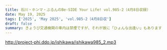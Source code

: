 ```yaml
---
title: 石川・ホンマ・ぶるんのBe-SIDE Your Life! vol.985-2（4月8日収録）
date: May 19, 2025
tags: ['2025', 'May 2025', 'vol.985-2（4月8日収']
draft: false
summary: きょうび交通機関の車内は禁煙ですが、それが故に「ひょんな出逢い」もありますね...ところでディレクターが時折せき込んでいますが、それはタバコのせいではなく、時節柄の花粉や黄砂でもなく、どうやら収録ルームの謎のニオイの影響だろうとのこと...お気の毒さまです(-人-)
---
```


http://project-phi.ddo.jp/ishikawa/ishikawa985_2.mp3